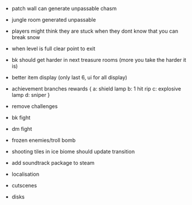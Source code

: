 * patch wall can generate unpassable chasm
* jungle room generated unpassable

* players might think they are stuck when they dont know that you can break snow
* when level is full clear point to exit
* bk should get harder in next treasure rooms (more you take the harder it is)
* better item display (only last 6, ui for all display)

* achievement branches rewards {
 a: shield lamp
 b: 1 hit rip
 c: explosive lamp
 d: sniper
}

* remove challenges
* bk fight
* dm fight
* frozen enemies/troll bomb
* shooting tiles in ice biome should update transition
* add soundtrack package to steam
* localisation
* cutscenes
* disks